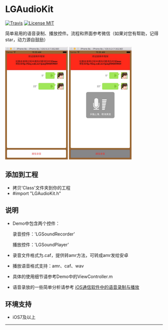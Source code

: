 # LGAudioKit

[![Travis](https://img.shields.io/travis/rust-lang/rust.svg)]()   [![License MIT](https://img.shields.io/badge/license-MIT-green.svg?style=flat)](https://raw.githubusercontent.com/GIKICoder/GDataBase/master/LICENSE)&nbsp;

简单易用的语音录制、播放控件。流程和界面参考微信（如果对您有帮助，记得star，动力源自鼓励）

<img src="https://github.com/gang544043963/MyDataSource/blob/master/C81B65C4-5EB1-4FE9-AF3E-E234132300C6.jpeg?raw=true" alt="CXLSlideList Screenshot" width="200" height="360"/>  <img src="https://github.com/gang544043963/MyDataSource/blob/master/37E9A97C-6EE5-4542-94F5-5B40326177E9.jpeg?raw=true" alt="CXLSlideList Screenshot" width="200" height="360"/>

## 添加到工程
- 拷贝'Class'文件夹到你的工程
- #import "LGAudioKit.h"

## 说明
- Demo中包含两个控件：

    录音控件：'LGSoundRecorder'

    播放控件：'LGSoundPlayer'
    
- 录音文件格式为.caf，提供转amr方法，可转成amr发给安卓

- 播放语音格式支持：amr、caf、wav
    
- 具体的使用细节请参考Demo中的ViewController.m

-  语音录放的一些简单分析请参考 [iOS通信软件中的语音录制与播放 ](http://blog.csdn.net/gang544043963/article/details/52266903)

## 环境支持
- iOS7及以上



_______________________________________________________
